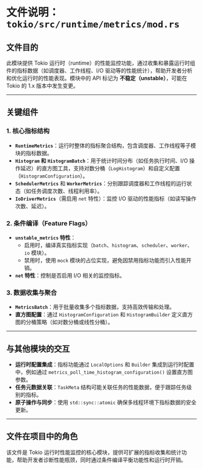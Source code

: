 # 文件说明：`tokio/src/runtime/metrics/mod.rs`

## **文件目的**  
此模块提供 Tokio 运行时（runtime）的性能监控功能，通过收集和暴露运行时组件的指标数据（如调度器、工作线程、I/O 驱动等的性能统计），帮助开发者分析和优化运行时的性能表现。模块中的 API 标记为 **不稳定（unstable）**，可能在 Tokio 的 1.x 版本中发生变更。

---

## **关键组件**  
### 1. **核心指标结构**  
- **`RuntimeMetrics`**：运行时整体的指标聚合结构，包含调度器、工作线程等子模块的指标数据。  
- **`Histogram` 和 `HistogramBatch`**：用于统计时间分布（如任务执行时间、I/O 操作延迟）的直方图工具，支持对数分桶（`LogHistogram`）和自定义配置（`HistogramConfiguration`）。  
- **`SchedulerMetrics`** 和 **`WorkerMetrics`**：分别跟踪调度器和工作线程的运行状态（如任务调度次数、线程利用率）。  
- **`IoDriverMetrics`**（需启用 `net` 特性）：监控 I/O 驱动的性能指标（如读写操作次数、延迟）。

### 2. **条件编译（Feature Flags）**  
- **`unstable_metrics` 特性**：  
  - 启用时，编译真实指标实现（`batch`、`histogram`、`scheduler`、`worker`、`io` 模块）。  
  - 禁用时，使用 `mock` 模块的占位实现，避免因禁用指标功能而引入性能开销。  
- **`net` 特性**：控制是否启用 I/O 相关的监控指标。

### 3. **数据收集与聚合**  
- **`MetricsBatch`**：用于批量收集多个指标数据，支持高效传输和处理。  
- **直方图配置**：通过 `HistogramConfiguration` 和 `HistogramBuilder` 定义直方图的分桶策略（如对数分桶或线性分桶）。

---

## **与其他模块的交互**  
- **运行时配置集成**：指标功能通过 `LocalOptions` 和 `Builder` 集成到运行时配置中，例如通过 `metrics_poll_time_histogram_configuration()` 设置直方图参数。  
- **任务元数据关联**：`TaskMeta` 结构可能关联任务的性能数据，便于跟踪任务级别的指标。  
- **原子操作与同步**：使用 `std::sync::atomic` 确保多线程环境下指标数据的安全更新。

---

## **文件在项目中的角色**  
该文件是 Tokio 运行时性能监控的核心模块，提供可扩展的指标收集和统计功能，帮助开发者诊断性能瓶颈，同时通过条件编译平衡功能性和运行时开销。  
